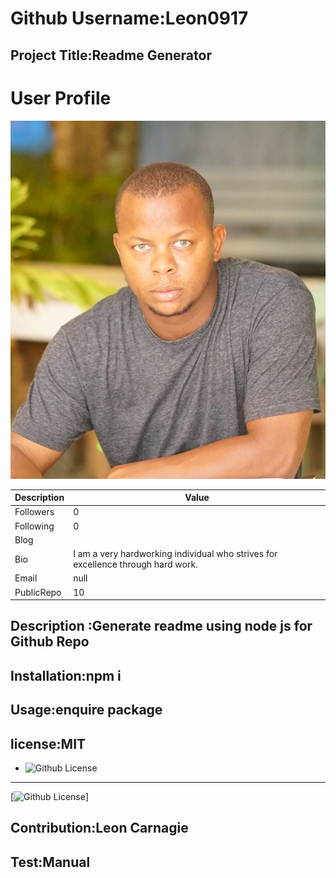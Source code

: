 
# Github Username:Leon0917
## Project Title:Readme Generator

#  User Profile
![My-image](./images/proPic.jpg)

Description    | Value
---------------|----------------------
Followers  |0
Following  |0
Blog     |
Bio      |I am a very hardworking individual who strives for excellence through hard work.
Email    |null
PublicRepo |10

## Description  :Generate readme using node js for Github Repo
## Installation:npm i
## Usage:enquire package
## license:MIT

* ![Github License](https://img.shields.io/badge/license-MIT-blue.svg)
----------------------------
[![Github License](https://img.shields.io/badge/license-MIT-blue.svg)]


## Contribution:Leon Carnagie
## Test:Manual
       
        
